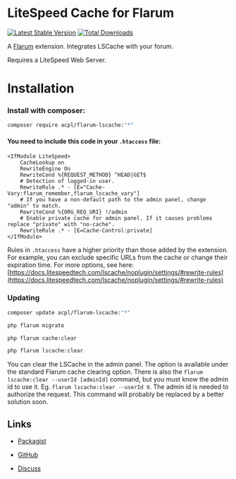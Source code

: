 # LiteSpeed Cache for Flarum


[![Latest Stable Version](https://img.shields.io/packagist/v/acpl/flarum-lscache)](https://packagist.org/packages/acpl/flarum-lscache) [![Total Downloads](https://img.shields.io/packagist/dt/acpl/flarum-lscache.svg)](https://packagist.org/packages/acpl/flarum-lscache)

A [Flarum](http://flarum.org) extension. Integrates LSCache with your forum.

Requires a LiteSpeed Web Server.

# Installation

### Install with composer:

```sh
composer require acpl/flarum-lscache:"*"
```

#### You need to include this code in your `.htaccess` file:

```apacheconf
<IfModule LiteSpeed>
    CacheLookup on
    RewriteEngine On
    RewriteCond %{REQUEST_METHOD} ^HEAD|GET$
    # Detection of logged-in user.
    RewriteRule .* - [E="Cache-Vary:flarum_remember,flarum_lscache_vary"]
    # If you have a non-default path to the admin panel, change "admin" to match.
    RewriteCond %{ORG_REQ_URI} !/admin
    # Enable private cache for admin panel. If it causes problems replace "private" with "no-cache".
    RewriteRule .* - [E=Cache-Control:private]
</IfModule>
```
Rules in `.htaccess` have a higher priority than those added by the extension. For example, you can exclude specific URLs from the cache or change their expiration time. For more options, see here: [https://docs.litespeedtech.com/lscache/noplugin/settings/#rewrite-rules](https://docs.litespeedtech.com/lscache/noplugin/settings/#rewrite-rules)


### Updating

```sh
composer update acpl/flarum-lscache:"*"

php flarum migrate

php flarum cache:clear

php flarum lscache:clear
```
You can clear the LSCache in the admin panel. The option is available under the standard Flarum cache clearing option.
There is also the `flarum lscache:clear --userId [adminId]` command, but you must know the admin id to use it. Eg. `flarum lscache:clear --userId 9`. The admin id is needed to authorize the request. This command will probably be replaced by a better solution soon.

## Links

- [Packagist](https://packagist.org/packages/acpl/flarum-lscache)

- [GitHub](https://github.com/android-com-pl/flarum-lscache)

- [Discuss](https://discuss.flarum.org/d/29475-litespeed-cache-for-flarum)

